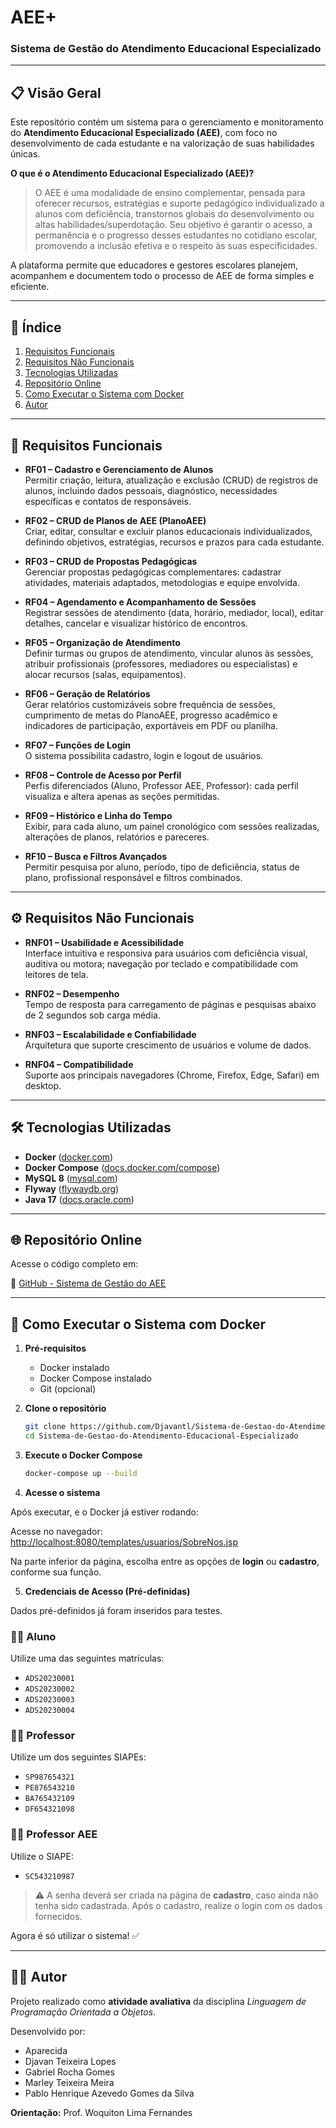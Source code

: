 # AEE+
### Sistema de Gestão do Atendimento Educacional Especializado

---

## 📋 Visão Geral

Este repositório contém um sistema para o gerenciamento e monitoramento do **Atendimento Educacional Especializado (AEE)**, com foco no desenvolvimento de cada estudante e na valorização de suas habilidades únicas.

**O que é o Atendimento Educacional Especializado (AEE)?**
> O AEE é uma modalidade de ensino complementar, pensada para oferecer recursos, estratégias e suporte pedagógico individualizado a alunos com deficiência, transtornos globais do desenvolvimento ou altas habilidades/superdotação. Seu objetivo é garantir o acesso, a permanência e o progresso desses estudantes no cotidiano escolar, promovendo a inclusão efetiva e o respeito às suas especificidades.

A plataforma permite que educadores e gestores escolares planejem, acompanhem e documentem todo o processo de AEE de forma simples e eficiente.

---

## 📌 Índice

1. [Requisitos Funcionais](#requisitos-funcionais)
2. [Requisitos Não Funcionais](#requisitos-não-funcionais)
3. [Tecnologias Utilizadas](#tecnologias-utilizadas)
4. [Repositório Online](#repositório-online)
5. [Como Executar o Sistema com Docker](#como-executar-o-sistema-com-docker)
6. [Autor](#autor)

---

## 🎯 Requisitos Funcionais

- **RF01 – Cadastro e Gerenciamento de Alunos**  
  Permitir criação, leitura, atualização e exclusão (CRUD) de registros de alunos, incluindo dados pessoais, diagnóstico, necessidades específicas e contatos de responsáveis.

- **RF02 – CRUD de Planos de AEE (PlanoAEE)**  
  Criar, editar, consultar e excluir planos educacionais individualizados, definindo objetivos, estratégias, recursos e prazos para cada estudante.

- **RF03 – CRUD de Propostas Pedagógicas**  
  Gerenciar propostas pedagógicas complementares: cadastrar atividades, materiais adaptados, metodologias e equipe envolvida.

- **RF04 – Agendamento e Acompanhamento de Sessões**  
  Registrar sessões de atendimento (data, horário, mediador, local), editar detalhes, cancelar e visualizar histórico de encontros.

- **RF05 – Organização de Atendimento**  
  Definir turmas ou grupos de atendimento, vincular alunos às sessões, atribuir profissionais (professores, mediadores ou especialistas) e alocar recursos (salas, equipamentos).

- **RF06 – Geração de Relatórios**  
  Gerar relatórios customizáveis sobre frequência de sessões, cumprimento de metas do PlanoAEE, progresso acadêmico e indicadores de participação, exportáveis em PDF ou planilha.

- **RF07 – Funções de Login**  
  O sistema possibilita cadastro, login e logout de usuários.

- **RF08 – Controle de Acesso por Perfil**  
  Perfis diferenciados (Aluno, Professor AEE, Professor): cada perfil visualiza e altera apenas as seções permitidas.

- **RF09 – Histórico e Linha do Tempo**  
  Exibir, para cada aluno, um painel cronológico com sessões realizadas, alterações de planos, relatórios e pareceres.

- **RF10 – Busca e Filtros Avançados**  
  Permitir pesquisa por aluno, período, tipo de deficiência, status de plano, profissional responsável e filtros combinados.

---

## ⚙️ Requisitos Não Funcionais

- **RNF01 – Usabilidade e Acessibilidade**  
  Interface intuitiva e responsiva para usuários com deficiência visual, auditiva ou motora; navegação por teclado e compatibilidade com leitores de tela.

- **RNF02 – Desempenho**  
  Tempo de resposta para carregamento de páginas e pesquisas abaixo de 2 segundos sob carga média.

- **RNF03 – Escalabilidade e Confiabilidade**  
  Arquitetura que suporte crescimento de usuários e volume de dados.

- **RNF04 – Compatibilidade**  
  Suporte aos principais navegadores (Chrome, Firefox, Edge, Safari) em desktop.

---

## 🛠️ Tecnologias Utilizadas

- **Docker** ([docker.com](https://www.docker.com/))
- **Docker Compose** ([docs.docker.com/compose](https://docs.docker.com/compose/))
- **MySQL 8** ([mysql.com](https://www.mysql.com/))
- **Flyway** ([flywaydb.org](https://flywaydb.org/))
- **Java 17** ([docs.oracle.com](https://docs.oracle.com/en/java/javase/17/))

---

## 🌐 Repositório Online

Acesse o código completo em:

🔗 [GitHub - Sistema de Gestão do AEE](https://github.com/Djavantl/Sistema-de-Gestao-do-Atendimento-Educacional-Especializado.git)

---

## 🚀 Como Executar o Sistema com Docker

1. **Pré-requisitos**
   - Docker instalado
   - Docker Compose instalado
   - Git (opcional)

2. **Clone o repositório**

   ```bash
   git clone https://github.com/Djavantl/Sistema-de-Gestao-do-Atendimento-Educacional-Especializado.git
   cd Sistema-de-Gestao-do-Atendimento-Educacional-Especializado
   ```

3. **Execute o Docker Compose**

   ```bash
   docker-compose up --build
   ```

4. **Acesse o sistema**

Após executar, e o Docker já estiver rodando:

Acesse no navegador:  
[http://localhost:8080/templates/usuarios/SobreNos.jsp](http://localhost:8080/templates/usuarios/SobreNos.jsp)

Na parte inferior da página, escolha entre as opções de **login** ou **cadastro**, conforme sua função.

5. **Credenciais de Acesso (Pré-definidas)**

Dados pré-definidos já foram inseridos para testes.

### 👨‍🎓 Aluno
Utilize uma das seguintes matrículas:
- `ADS20230001`
- `ADS20230002`
- `ADS20230003`
- `ADS20230004`

### 👨‍🏫 Professor
Utilize um dos seguintes SIAPEs:
- `SP987654321`
- `PE876543210`
- `BA765432109`
- `DF654321098`

### 🧑‍🏫 Professor AEE
Utilize o SIAPE:
- `SC543210987`

> ⚠️ A senha deverá ser criada na página de **cadastro**, caso ainda não tenha sido cadastrada. Após o cadastro, realize o login com os dados fornecidos.

Agora é só utilizar o sistema! ✅

---

## 👨‍💻 Autor

Projeto realizado como **atividade avaliativa** da disciplina _Linguagem de Programação Orientada a Objetos_.

Desenvolvido por:
- Aparecida
- Djavan Teixeira Lopes
- Gabriel Rocha Gomes
- Marley Teixeira Meira
- Pablo Henrique Azevedo Gomes da Silva

**Orientação:** Prof. Woquiton Lima Fernandes
